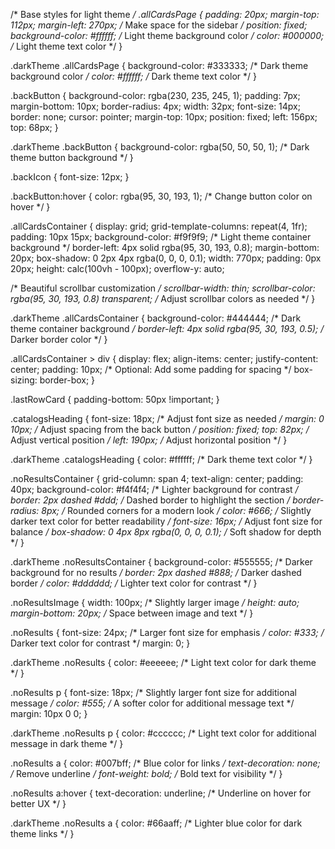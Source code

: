 /* Base styles for light theme */
.allCardsPage {
  padding: 20px;
  margin-top: 112px;
  margin-left: 270px; /* Make space for the sidebar */
  position: fixed;
  background-color: #ffffff; /* Light theme background color */
  color: #000000; /* Light theme text color */
}

.darkTheme .allCardsPage {
  background-color: #333333; /* Dark theme background color */
  color: #ffffff; /* Dark theme text color */
}

.backButton {
  background-color: rgba(230, 235, 245, 1);
  padding: 7px;
  margin-bottom: 10px;
  border-radius: 4px;
  width: 32px;
  font-size: 14px;
  border: none;
  cursor: pointer;
  margin-top: 10px;
  position: fixed;
  left: 156px;
  top: 68px;
}

.darkTheme .backButton {
  background-color: rgba(50, 50, 50, 1); /* Dark theme button background */
}

.backIcon {
  font-size: 12px;
}

.backButton:hover {
  color: rgba(95, 30, 193, 1); /* Change button color on hover */
}

.allCardsContainer {
  display: grid;
  grid-template-columns: repeat(4, 1fr);
  padding: 10px 15px;
  background-color: #f9f9f9; /* Light theme container background */
  border-left: 4px solid rgba(95, 30, 193, 0.8);
  margin-bottom: 20px;
  box-shadow: 0 2px 4px rgba(0, 0, 0, 0.1);
  width: 770px;
  padding: 0px 20px;
  height: calc(100vh - 100px);
  overflow-y: auto;

  /* Beautiful scrollbar customization */
  scrollbar-width: thin;
  scrollbar-color: rgba(95, 30, 193, 0.8) transparent; /* Adjust scrollbar colors as needed */
}

.darkTheme .allCardsContainer {
  background-color: #444444; /* Dark theme container background */
  border-left: 4px solid rgba(95, 30, 193, 0.5); /* Darker border color */
}

.allCardsContainer > div {
  display: flex;
  align-items: center;
  justify-content: center;
  padding: 10px; /* Optional: Add some padding for spacing */
  box-sizing: border-box;
}

.lastRowCard {
  padding-bottom: 50px !important;
}

.catalogsHeading {
  font-size: 18px; /* Adjust font size as needed */
  margin: 0 10px; /* Adjust spacing from the back button */
  position: fixed;
  top: 82px; /* Adjust vertical position */
  left: 190px; /* Adjust horizontal position */
}

.darkTheme .catalogsHeading {
  color: #ffffff; /* Dark theme text color */
}

.noResultsContainer {
  grid-column: span 4;
  text-align: center;
  padding: 40px;
  background-color: #f4f4f4; /* Lighter background for contrast */
  border: 2px dashed #ddd; /* Dashed border to highlight the section */
  border-radius: 8px; /* Rounded corners for a modern look */
  color: #666; /* Slightly darker text color for better readability */
  font-size: 16px; /* Adjust font size for balance */
  box-shadow: 0 4px 8px rgba(0, 0, 0, 0.1); /* Soft shadow for depth */
}

.darkTheme .noResultsContainer {
  background-color: #555555; /* Darker background for no results */
  border: 2px dashed #888; /* Darker dashed border */
  color: #dddddd; /* Lighter text color for contrast */
}

.noResultsImage {
  width: 100px; /* Slightly larger image */
  height: auto;
  margin-bottom: 20px; /* Space between image and text */
}

.noResults {
  font-size: 24px; /* Larger font size for emphasis */
  color: #333; /* Darker text color for contrast */
  margin: 0;
}

.darkTheme .noResults {
  color: #eeeeee; /* Light text color for dark theme */
}

.noResults p {
  font-size: 18px; /* Slightly larger font size for additional message */
  color: #555; /* A softer color for additional message text */
  margin: 10px 0 0;
}

.darkTheme .noResults p {
  color: #cccccc; /* Light text color for additional message in dark theme */
}

.noResults a {
  color: #007bff; /* Blue color for links */
  text-decoration: none; /* Remove underline */
  font-weight: bold; /* Bold text for visibility */
}

.noResults a:hover {
  text-decoration: underline; /* Underline on hover for better UX */
}

.darkTheme .noResults a {
  color: #66aaff; /* Lighter blue color for dark theme links */
}

